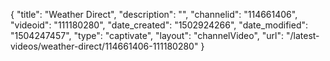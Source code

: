 {
    "title": "Weather Direct",
    "description": "",
    "channelid": "114661406",
    "videoid": "111180280",
    "date_created": "1502924266",
    "date_modified": "1504247457",
    "type": "captivate",
    "layout": "channelVideo",
    "url": "\/latest-videos\/weather-direct\/114661406-111180280"
}